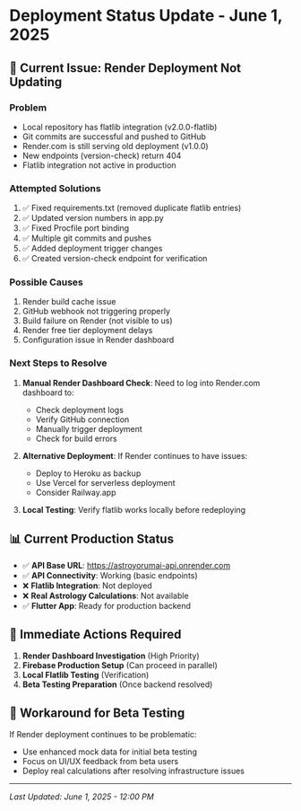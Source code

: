 # Deployment Status Update - June 1, 2025

## 🚨 Current Issue: Render Deployment Not Updating

### Problem
- Local repository has flatlib integration (v2.0.0-flatlib)
- Git commits are successful and pushed to GitHub
- Render.com is still serving old deployment (v1.0.0)
- New endpoints (version-check) return 404
- Flatlib integration not active in production

### Attempted Solutions
1. ✅ Fixed requirements.txt (removed duplicate flatlib entries)
2. ✅ Updated version numbers in app.py
3. ✅ Fixed Procfile port binding
4. ✅ Multiple git commits and pushes
5. ✅ Added deployment trigger changes
6. ✅ Created version-check endpoint for verification

### Possible Causes
1. Render build cache issue
2. GitHub webhook not triggering properly
3. Build failure on Render (not visible to us)
4. Render free tier deployment delays
5. Configuration issue in Render dashboard

### Next Steps to Resolve
1. **Manual Render Dashboard Check**: Need to log into Render.com dashboard to:
   - Check deployment logs
   - Verify GitHub connection
   - Manually trigger deployment
   - Check for build errors

2. **Alternative Deployment**: If Render continues to have issues:
   - Deploy to Heroku as backup
   - Use Vercel for serverless deployment
   - Consider Railway.app

3. **Local Testing**: Verify flatlib works locally before redeploying

## 📊 Current Production Status
- ✅ **API Base URL**: https://astroyorumai-api.onrender.com
- ✅ **API Connectivity**: Working (basic endpoints)
- ❌ **Flatlib Integration**: Not deployed
- ❌ **Real Astrology Calculations**: Not available
- ✅ **Flutter App**: Ready for production backend

## 🎯 Immediate Actions Required
1. **Render Dashboard Investigation** (High Priority)
2. **Firebase Production Setup** (Can proceed in parallel)
3. **Local Flatlib Testing** (Verification)
4. **Beta Testing Preparation** (Once backend resolved)

## 🔄 Workaround for Beta Testing
If Render deployment continues to be problematic:
- Use enhanced mock data for initial beta testing
- Focus on UI/UX feedback from beta users
- Deploy real calculations after resolving infrastructure issues

---
*Last Updated: June 1, 2025 - 12:00 PM*
